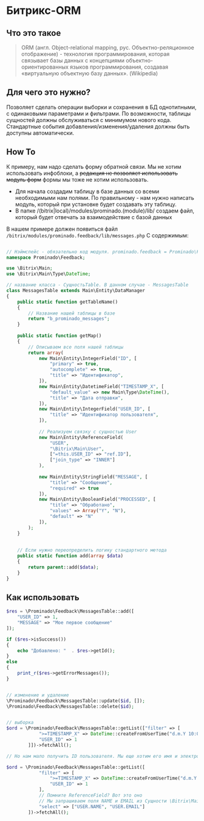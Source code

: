 # Битрикс-ORM

## Что это такое

>ORM (англ. Object-relational mapping, рус. Объектно-реляционное отображение) - технология программирования, которая связывает базы данных с концепциями объектно-ориентированных языков программирования, создавая «виртуальную объектную базу данных». (Wikipedia)

## Для чего это нужно?

Позволяет сделать операции выборки и сохранения в БД однотипными, с одинаковыми параметрами и фильтрами. По возможности, таблицы сущностей должны обслуживаться с минимумом нового кода. Стандартные события добавления/изменения/удаления должны быть доступны автоматически.

## How To

К примеру, нам надо сделать форму обратной связи. Мы не хотим использовать инфоблоки, а ~~редакция не позволяет использовать модуль форм~~ формы мы тоже не хотим использовать.
 
* Для начала создадим таблицу в базе данных со всеми необходимыми нам полями. По правильному - нам нужно написать модуль, который при установке будет создавать эту таблицу.
* В папке /(bitrix|local)/modules/prominado.(module)/lib/ создаем файл, который будет отвечать за взаимодействие с базой данных
 
В нашем примере должен появиться файл ```/bitrix/modules/prominado.feedback/lib/messages.php```
С содержимым:
 
```php

// Нэймспейс - обязательно код модуля. prominado.feedback = Prominado\Feedback
namespace Prominado\Feedback;

use \Bitrix\Main;
use \Bitrix\Main\Type\DateTime;

// название класса - СущностьTable. В данном случае - MessagesTable
class MessagesTable extends Main\Entity\DataManager
{
	public static function getTableName()
	{
	    // Название нашей таблицы в базе
		return "b_prominado_messages";
	}
	
	public static function getMap()
	{
	    // Описываем все поля нашей таблицы   
		return array(
            new Main\Entity\IntegerField("ID", [
                "primary" => true,
                "autocomplete" => true,
                "title" => "Идентификатор",
            ]),
            new Main\Entity\DatetimeField("TIMESTAMP_X", [
                "default_value" => new Main\Type\DateTime(),
                "title" => "Дата отправки",
            ]),
            new Main\Entity\IntegerField("USER_ID", [
                "title" => "Идентификатор пользователя",
            ]),
            
            // Реализуем связку с сущностью User
            new Main\Entity\ReferenceField(
                "USER",
                "\Bitrix\Main\User",
                ["=this.USER_ID" => "ref.ID"],
                ["join_type" => "INNER"]
            ),
            
            new Main\Entity\StringField("MESSAGE", [
                "title" => "Сообщение",
                "required" => true
            ]),
            new Main\Entity\BooleanField("PROCESSED", [
                "title" => "Обработано",
                "values" => Array("Y", "N"),
                "default" => "N"
            ]),
        );
	}
	
	
	// Если нужно переопределить логику стандартного метода
	public static function add(array $data)
    {        
        return parent::add($data);
    }
}
```

## Как использовать

```php
$res = \Prominado\Feedback\MessagesTable::add([
    "USER_ID" => 1,
    "MESSAGE" => "Мое первое сообщение"
]);

if ($res->isSuccess())
{
    echo "Добавлено: "  . $res->getId();
}
else
{
    print_r($res->getErrorMessages());
}


// изменение и удаление
\Prominado\Feedback\MessagesTable::update($id, []);
\Prominado\Feedback\MessagesTable::delete($id);


// выборка
$ord = \Prominado\Feedback\MessagesTable::getList(["filter" => [
            ">=TIMESTAMP_X" => DateTime::createFromUserTime("d.m.Y 10:00:00"),
            "USER_ID" => 1
        ]])->fetchAll();

// Но нам мало получить ID пользователя. Мы еще хотим его имя и электронную почту

$ord = \Prominado\Feedback\MessagesTable::getList([
            "filter" => [
                ">=TIMESTAMP_X" => DateTime::createFromUserTime("d.m.Y 10:00:00"),
                "USER_ID" => 1
            ],
            // Помните ReferenceField? Вот это оно
            // Мы запрашиваем поля NAME и EMAIL из Сущности \Bitrix\Main\User у которой ID равен нашему USER_ID
            "select" => ["USER.NAME", "USER.EMAIL"]
        ])->fetchAll();
```

